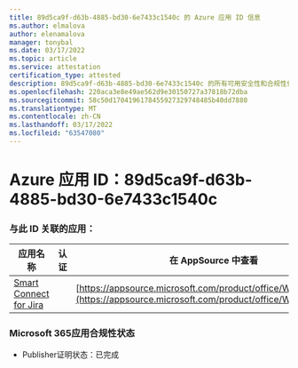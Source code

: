 ```yaml
---
title: 89d5ca9f-d63b-4885-bd30-6e7433c1540c 的 Azure 应用 ID 信息
ms.author: elmalova
author: elenamalova
manager: tonybal
ms.date: 03/17/2022
ms.topic: article
ms.service: attestation
certification_type: attested
description: 89d5ca9f-d63b-4885-bd30-6e7433c1540c 的所有可用安全性和合规性信息。
ms.openlocfilehash: 220aca3e8e49ae562d9e30150727a37818b72dba
ms.sourcegitcommit: 58c50d1704196178455927329748485b40dd7880
ms.translationtype: MT
ms.contentlocale: zh-CN
ms.lasthandoff: 03/17/2022
ms.locfileid: "63547080"
---
```

# <a name="azure-app-id-89d5ca9f-d63b-4885-bd30-6e7433c1540c"></a>Azure 应用 ID：89d5ca9f-d63b-4885-bd30-6e7433c1540c


### <a name="apps-associated-with-this-id"></a>与此 ID 关联的应用：
| **应用名称** | **认证** | **在 AppSource 中查看** |
|--------------|---------------|-----------------------|
| [Smart Connect for Jira](../forward/WA200002055.md) |  | [https://appsource.microsoft.com/product/office/WA200002055](https://appsource.microsoft.com/product/office/WA200002055) |

### <a name="microsoft-365-app-compliance-status"></a>Microsoft 365应用合规性状态
- Publisher证明状态：已完成
